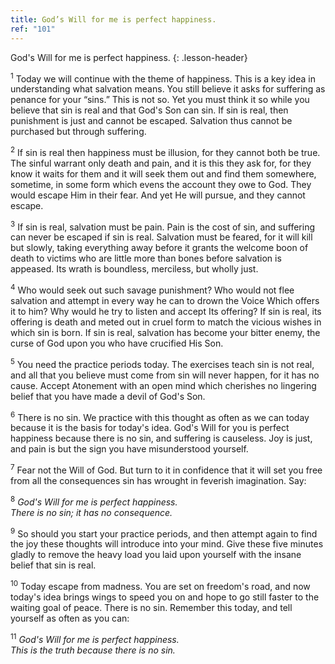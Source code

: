 ```yaml
---
title: God’s Will for me is perfect happiness.
ref: "101"
---
```


God's Will for me is perfect happiness.
{: .lesson-header}

<sup>1</sup> Today we will continue with the theme of happiness. This is
a key idea in understanding what salvation means. You still believe it
asks for suffering as penance for your “sins.” This is not so. Yet you
must think it so while you believe that sin is real and that God's Son
can sin. If sin is real, then punishment is just and cannot be escaped.
Salvation thus cannot be purchased but through suffering.

<sup>2</sup> If sin is real then happiness must be illusion, for they
cannot both be true. The sinful warrant only death and pain, and it is
this they ask for, for they know it waits for them and it will seek them
out and find them somewhere, sometime, in some form which evens the
account they owe to God. They would escape Him in their fear. And yet He
will pursue, and they cannot escape.

<sup>3</sup> If sin is real, salvation must be pain. Pain is the cost of
sin, and suffering can never be escaped if sin is real. Salvation must
be feared, for it will kill but slowly, taking everything away before it
grants the welcome boon of death to victims who are little more than
bones before salvation is appeased. Its wrath is boundless, merciless,
but wholly just.

<sup>4</sup> Who would seek out such savage punishment? Who would not
flee salvation and attempt in every way he can to drown the Voice Which
offers it to him? Why would he try to listen and accept Its offering? If
sin is real, its offering is death and meted out in cruel form to match
the vicious wishes in which sin is born. If sin is real, salvation has
become your bitter enemy, the curse of God upon you who have crucified
His Son.

<sup>5</sup> You need the practice periods today. The exercises teach
sin is not real, and all that you believe must come from sin will never
happen, for it has no cause. Accept Atonement with an open mind which
cherishes no lingering belief that you have made a devil of God's Son.

<sup>6</sup> There is no sin. We practice with this thought as often as
we can today because it is the basis for today's idea. God's Will for
you is perfect happiness because there is no sin, and suffering is
causeless. Joy is just, and pain is but the sign you have misunderstood
yourself.

<sup>7</sup> Fear not the Will of God. But turn to it in confidence that
it will set you free from all the consequences sin has wrought in
feverish imagination. Say:

<sup>8</sup> *God's Will for me is perfect happiness.<br/>
There is no sin; it has no consequence.*  

<sup>9</sup> So should you start your practice periods, and then attempt
again to find the joy these thoughts will introduce into your mind. Give
these five minutes gladly to remove the heavy load you laid upon
yourself with the insane belief that sin is real.

<sup>10</sup> Today escape from madness. You are set on freedom's road,
and now today's idea brings wings to speed you on and hope to go still
faster to the waiting goal of peace. There is no sin. Remember this
today, and tell yourself as often as you can:

<sup>11</sup> *God's Will for me is perfect happiness.<br/>
This is the truth because there is no sin.*

